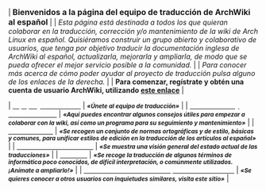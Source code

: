 | <font size="3">**Bienvenidos a la página del equipo de traducción de ArchWiki al español**</font> |
| *Esta página está destinada a todos los que quieran colaborar en la traducción, corrección y/o mantenimiento de la wiki de Arch Linux en español. Quisiéramos construir un grupo abierto y colaborativo de usuarios, que tenga por objetivo traducir la documentación inglesa de ArchWiki al español, actualizarla, mejorarla y ampliarla, de modo que se pueda ofrecer el mejor servicio posible a la comunidad.* |
| *Para conocer más acerca de cómo poder ayudar al proyecto de traducción pulsa alguno de los enlaces de la derecha.* |
| **Para comenzar, regístrate y obtén una cuenta de usuario ArchWiki, utilizando [este enlace](/index.php/Special:UserLogin "Special:UserLogin")** |

| [<font color="white">Equipo
y traductores</font>](/index.php/ArchWiki_Translation_Team/About_(Espa%C3%B1ol) "ArchWiki Translation Team/About (Español)") | <small>***«Únete al equipo de traducción»***</small> |
| [<font color="white">Colaboración
y mantenimiento</font>](/index.php/ArchWiki_Translation_Team/Contributing_(Espa%C3%B1ol) "ArchWiki Translation Team/Contributing (Español)") | <small>***«Aquí puedes encontrar algunos consejos útiles para empezar a colaborar con la wiki, así como un programa para su seguimiento y mantenimiento»***</small> |
| [<font color="white">Guía de estilo</font>](/index.php/ArchWiki_Translation_Team/Style_(Espa%C3%B1ol) "ArchWiki Translation Team/Style (Español)") | <small>***«Se recogen un conjunto de normas ortográficas y de estilo, básicas y comunes, para unificar estilos de edición en la traducción de los artículos al español»***</small> |
| [<font color="white">Tablas de traducciones</font>](/index.php/ArchWiki_Translation_Team/Board_(Espa%C3%B1ol) "ArchWiki Translation Team/Board (Español)") | <small>***«Se muestra una visión general del estado actual de las traducciones»***</small> |
| [<font color="white">Glosario</font>](/index.php/ArchWiki_Translation_Team/Glossary_(Espa%C3%B1ol) "ArchWiki Translation Team/Glossary (Español)") | <small>***«Se recoge la traducción de algunos términos de informática poco conocidos, de difícil interpretación, o comúnmente utilizados. ¡Anímate a ampliarlo!»***</small> |
| [<font color="white">Foros de la comunidad Hispana de Arch Linux</font>](http://foros.archlinux-es.org/viewforum.php?f=19&sid=cccffff3be97db799dbda448e6f08a7f804) | <small>***«Se quieres conocer a otros usuarios con inquietudes similares, visita este sitio»***</small> |